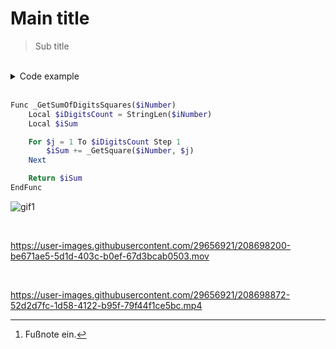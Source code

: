 # Main title

> Sub title

<br>

<details>
<summary>Code example</summary>

``` autoit
Func _GetSumOfDigitsSquares($iNumber)
    Local $iDigitsCount = StringLen($iNumber)
    Local $iSum

    For $j = 1 To $iDigitsCount Step 1
        $iSum += _GetSquare($iNumber, $j)
    Next

    Return $iSum
EndFunc
```

Test[^1]
</details>

<br>

``` php
Func _GetSumOfDigitsSquares($iNumber)
    Local $iDigitsCount = StringLen($iNumber)
    Local $iSum

    For $j = 1 To $iDigitsCount Step 1
        $iSum += _GetSquare($iNumber, $j)
    Next

    Return $iSum
EndFunc
```

![gif1](https://www.sven-seyfert.de/news/Ardbeg.gif)

<br>

https://user-images.githubusercontent.com/29656921/208698200-be671ae5-5d1d-403c-b0ef-67d3bcab0503.mov

<br>



https://user-images.githubusercontent.com/29656921/208698872-52d2d7fc-1d58-4122-b95f-79f44f1ce5bc.mp4




[^1]: Fußnote ein.

